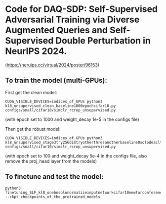 # Code for DAQ-SDP: Self-Supervised Adversarial Training via Diverse Augmented Queries and Self-Supervised Double Perturbation in NeurIPS 2024.

(https://neruips.cc/virtual/2024/poster/96153)

## To train the model (multi-GPUs):

First get the clean model:

    CUDA_VISIBLE_DEVICES=indices_of_GPUs python3 kl8_unsupervised_clean_baseline1000epochcifar10.py configs/small/cifar10/simclr_rcrop_unsupervised.py
(with epoch set to 1000 and weight_decay 1e-5 in the configs file)

Then get the robust model:

    CUDA_VISIBLE_DEVICES=indices_of_GPUs python3 kl8_unsupervised_stage3try256dimtryotherthresanotherbaseline0solodeaclteststrongweakawpnewcifar10fourbnv2newawpscheme.py configs/small/cifar10/simclr_rcrop_unsupervised.py
(with epoch set to 100 and weight_decay 5e-4 in the configs file, also remove the proj_head layer from the models)

## To finetune and test the model:

    python3 finetuning_SLF_kl8_onebnsolonormalizeinputnetworkcifar10newforconferencewithaa2.py --ckpt checkpoints_of_the_pretrained_models
